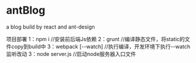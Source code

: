 # antBlog
a blog build by react and ant-design

项目部署
1：npm i  //安装前后端Js依赖
2：grunt   //编译静态文件，将static的文件copy到build中
3：webpack [--watch] //执行编译，开发环境下执行--watch监听改动
3：node server.js   //启动node服务器入口文件